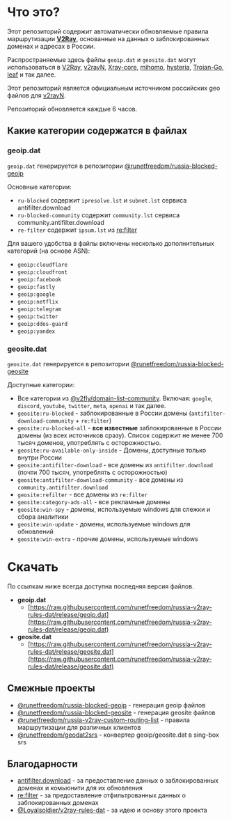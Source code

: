 # Что это? 

Этот репозиторий содержит автоматически обновляемые правила маршрутизации [**V2Ray**](https://github.com/v2fly/v2ray-core), основанные на данных о заблокированных доменах и адресах в России.

Распространяемые здесь файлы `geoip.dat` и `geosite.dat` могут использоваться в [V2Ray](https://github.com/v2fly/v2ray-core), [v2rayN](https://github.com/2dust/v2rayN), [Xray-core](https://github.com/XTLS/Xray-core), [mihomo](https://github.com/MetaCubeX/mihomo/tree/Meta), [hysteria](https://github.com/apernet/hysteria), [Trojan-Go](https://github.com/p4gefau1t/trojan-go), [leaf](https://github.com/eycorsican/leaf) и так далее.

Этот репозиторий является официальным источником российских geo файлов для [v2rayN](https://github.com/2dust/v2rayN). 

Репозиторий обновляется каждые 6 часов.

## Какие категории содержатся в файлах

### geoip.dat

`geoip.dat` генерируется в репозитории [@runetfreedom/russia-blocked-geoip](https://github.com/runetfreedom/russia-blocked-geoip)

Основные категории:

- `ru-blocked` содержит `ipresolve.lst` и `subnet.lst` сервиса antifilter.download
- `ru-blocked-community` содержит `community.lst` сервиса community.antifilter.download
- `re-filter` содержит `ipsum.lst` из [re:filter](https://github.com/1andrevich/Re-filter-lists)

Для вашего удобства в файлы включены несколько дополнительных категорий (на основе ASN):

- `geoip:cloudflare`
- `geoip:cloudfront`
- `geoip:facebook`
- `geoip:fastly`
- `geoip:google`
- `geoip:netflix`
- `geoip:telegram`
- `geoip:twitter`
- `geoip:ddos-guard`
- `geoip:yandex`

### geosite.dat

`geosite.dat` генерируется в репозитории [@runetfreedom/russia-blocked-geosite](https://github.com/runetfreedom/russia-blocked-geosite)

Доступные категории:

- Все категории из [@v2fly/domain-list-community](https://github.com/v2fly/domain-list-community/tree/master/data). Включая: `google`, `discord`, `youtube`, `twitter`, `meta`, `openai` и так далее.
- `geosite:ru-blocked` - заблокированные в России домены (`antifilter-download-community` + `re:filter`)
- `geosite:ru-blocked-all` - **все известные** заблокированные в России домены (из всех источников сразу). Список содержит не менее 700 тысяч доменов, употреблять с осторожностью.
- `geosite:ru-available-only-inside` - Домены, доступные только внутри России
- `geosite:antifilter-download` - все домены из `antifilter.download` (почти 700 тысяч, употреблять с осторожностью)
- `geosite:antifilter-download-community` - все домены из `community.antifilter.download`
- `geosite:refilter` - все домены из `re:filter`
- `geosite:category-ads-all` - все рекламные домены
- `geosite:win-spy` - домены, используемые windows для слежки и сбора аналитики
- `geosite:win-update` - домены, используемые windows для обновлений
- `geosite:win-extra` - прочие домены, используемые windows

# Cкачать 

По ссылкам ниже всегда доступна последняя версия файлов.

- **geoip.dat**
    - [https://raw.githubusercontent.com/runetfreedom/russia-v2ray-rules-dat/release/geoip.dat](https://raw.githubusercontent.com/runetfreedom/russia-v2ray-rules-dat/release/geoip.dat)
- **geosite.dat**
    - [https://raw.githubusercontent.com/runetfreedom/russia-v2ray-rules-dat/release/geosite.dat](https://raw.githubusercontent.com/runetfreedom/russia-v2ray-rules-dat/release/geosite.dat)


## Cмежные проекты

- [@runetfreedom/russia-blocked-geoip](https://github.com/runetfreedom/russia-blocked-geoip) - генерация geoip файлов
- [@runetfreedom/russia-blocked-geosite](https://github.com/runetfreedom/russia-blocked-geosite) - генерация geosite файлов
- [@runetfreedom/russia-v2ray-custom-routing-list](https://github.com/runetfreedom/russia-v2ray-custom-routing-list) - правила маршрутизации для различных клиентов
- [@runetfreedom/geodat2srs](https://github.com/runetfreedom/geodat2srs) - конвертер geoip/geosite.dat в sing-box srs

## Благодарности

- [antifilter.download](https://antifilter.download/) - за предоставление данных о заблокированных доменах и комьюнити для их обновления
- [re:filter](https://github.com/1andrevich/Re-filter-lists) - за предоставление отфильтрованных данных о заблокированных доменах
- [@Loyalsoldier/v2ray-rules-dat](https://github.com/Loyalsoldier/v2ray-rules-dat) - за идею и основу этого проекта